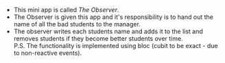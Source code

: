 * This mini app is called *The Observer*.
* The Observer is given this app and it's responsibility is to hand out the name of all the bad students to the manager.
* The observer writes each students name and adds it to the list and removes students if they become better students over time. \
P.S. The functionality is implemented using bloc (cubit to be exact - due to non-reactive events). 
